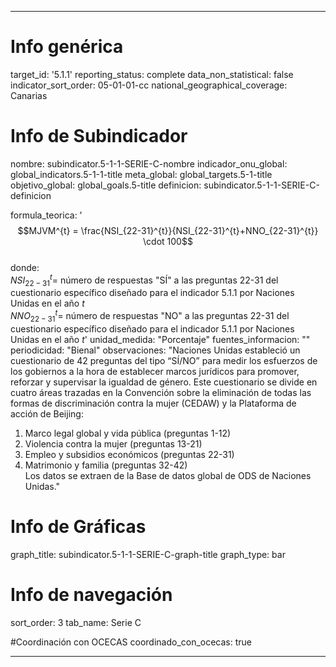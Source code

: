 ---

# Info genérica
target_id: '5.1.1'
reporting_status: complete
data_non_statistical: false
indicator_sort_order: 05-01-01-cc
national_geographical_coverage: Canarias

# Info de Subindicador
nombre: subindicator.5-1-1-SERIE-C-nombre
indicador_onu_global: global_indicators.5-1-1-title
meta_global: global_targets.5-1-title
objetivo_global: global_goals.5-title
definicion: subindicator.5-1-1-SERIE-C-definicion

formula_teorica: '$$MJVM^{t} = \frac{NSI_{22-31}^{t}}{NSI_{22-31}^{t}+NNO_{22-31}^{t}} \cdot 100$$ <br>
donde: <br>
$NSI_{22-31}^{t} =$ número de respuestas "SÍ" a las preguntas 22-31 del cuestionario específico diseñado para el indicador 5.1.1 por Naciones Unidas en el año $t$ <br>
$NNO_{22-31}^{t} =$ número de respuestas "NO" a las preguntas 22-31 del cuestionario específico diseñado para el indicador 5.1.1 por Naciones Unidas en el año $t$'
unidad_medida: "Porcentaje"
fuentes_informacion: ""
periodicidad: "Bienal"
observaciones: "Naciones Unidas estableció un cuestionario de 42 preguntas del tipo “SÍ/NO” para medir los esfuerzos de los gobiernos a la hora de establecer marcos jurídicos para promover, reforzar y supervisar la igualdad de género. Este cuestionario se divide en cuatro áreas trazadas en la Convención sobre la eliminación de todas las formas de discriminación contra la mujer (CEDAW) y la Plataforma de acción de Beijing:<br>
1. Marco legal global y vida pública (preguntas 1-12)<br>
2. Violencia contra la mujer (preguntas 13-21)<br>
3. Empleo y subsidios económicos (preguntas 22-31)<br>
4. Matrimonio y familia (preguntas 32-42)<br>
Los datos se extraen de la Base de datos global de ODS de Naciones Unidas."

# Info de Gráficas
graph_title: subindicator.5-1-1-SERIE-C-graph-title
graph_type: bar

# Info de navegación
sort_order: 3
tab_name: Serie C

#Coordinación con OCECAS
coordinado_con_ocecas: true

---